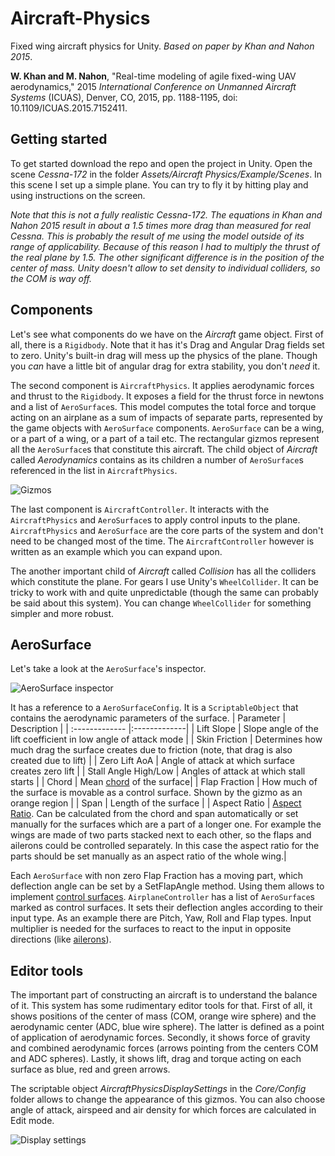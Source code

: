 # Aircraft-Physics

Fixed wing aircraft physics for Unity. *Based on paper by Khan and Nahon 2015*.

**W. Khan and M. Nahon**, "Real-time modeling of agile fixed-wing UAV aerodynamics," 2015 *International Conference on Unmanned Aircraft Systems* (ICUAS), Denver, CO, 2015, pp. 1188-1195, doi: 10.1109/ICUAS.2015.7152411.


## Getting started

To get started download the repo and open the project in Unity. Open the scene *Cessna-172* in the folder *Assets/Aircraft Physics/Example/Scenes*. In this scene I set up a simple plane. You can try to fly it by hitting play and using instructions on the screen. 

*Note that this is not a fully realistic Cessna-172. The equations in Khan and Nahon 2015 result in about a 1.5 times more drag than measured for real Cessna. This is probably the result of me using the model outside of its range of applicability. Because of this reason I had to multiply the thrust of the real plane by 1.5. The other significant difference is in the position of the center of mass. Unity doesn't allow to set density to individual colliders, so the COM is way off.*

## Components
Let's see what components do we have on the *Aircraft* game object. First of all, there is a `Rigidbody`. Note that it has it's Drag and Angular Drag fields set to zero. Unity's built-in drag will mess up the physics of the plane. Though you *can* have a little bit of angular drag for extra stability, you don't *need* it.

The second component is `AircraftPhysics`. It applies aerodynamic forces and thrust to the `Rigidbody`. It exposes a field for the thrust force in newtons and a list of `AeroSurface`s. This model computes the total force and torque acting on an airplane as a sum of impacts of separate parts, represented by the game objects with `AeroSurface` components. `AeroSurface` can be a wing, or a part of a wing, or a part of a tail etc. The rectangular gizmos represent all the `AeroSurface`s that constitute this aircraft. The child object of *Aircraft* called *Aerodynamics* contains as its children a number of `AeroSurface`s referenced in the list in `AircraftPhysics`. 

![Gizmos](./Images/aerosurfaces_gizmos.png) 

The last component is `AircraftController`. It interacts with the `AircraftPhysics` and `AeroSurface`s to apply control inputs to the plane. `AircraftPhysics` and `AeroSurface` are the core parts of the system and don't need to be changed most of the time. The `AircraftController` however is written as an example which you can expand upon.

The another important child of *Aircraft* called *Collision* has all the colliders which constitute the plane. For gears I use Unity's `WheelCollider`. It can be tricky to work with and quite unpredictable (though the same can probably be said about this system). You can change `WheelCollider` for something simpler and more robust. 

## AeroSurface

Let's take a look at the `AeroSurface`'s inspector. 

![AeroSurface inspector](./Images/aerosurface_inspector.png) 

It has a reference to a `AeroSurfaceConfig`. It is a `ScriptableObject` that contains the aerodynamic parameters of the surface. 
| Parameter        | Description | 
| :------------- |:-------------|
| Lift Slope     | Slope angle of the lift coefficient in low angle of attack mode |
| Skin Friction  | Determines how much drag the surface creates due to friction (note, that drag is also created due to lift) |
| Zero Lift AoA | Angle of attack at which surface creates zero lift |
| Stall Angle High/Low | Angles of attack at which stall starts |
| Chord | Mean [chord](https://en.wikipedia.org/wiki/Chord_(aeronautics)) of the surface|
| Flap Fraction | How much of the surface is movable as a control surface. Shown by the gizmo as an orange region |
| Span | Length of the surface |
| Aspect Ratio | [Aspect Ratio](https://en.wikipedia.org/wiki/Aspect_ratio_(aeronautics)). Can be calculated from the chord and span automatically or set manually for the surfaces which are a part of a longer one. For example the wings are made of two parts stacked next to each other, so the flaps and ailerons could be controlled separately. In this case the aspect ratio for the parts should be set manually as an aspect ratio of the whole wing.|

Each `AeroSurface` with non zero Flap Fraction has a moving part, which deflection angle can be set by a SetFlapAngle method. Using them allows to implement [control surfaces](https://en.wikipedia.org/wiki/Flight_control_surfaces). `AirplaneController` has a list of `AeroSurface`s marked as control surfaces. It sets their deflection angles according to their input type. As an example there are Pitch, Yaw, Roll and Flap types. Input multiplier is needed for the surfaces to react to the input in opposite directions (like [ailerons](https://en.wikipedia.org/wiki/Aileron)).

## Editor tools

The important part of constructing an aircraft is to understand the balance of it. This system has some rudimentary editor tools for that. First of all, it shows positions of the center of mass (COM, orange wire sphere) and the aerodynamic center (ADC, blue wire sphere). The latter is defined as a point of application of aerodynamic forces. Secondly, it shows force of gravity and combined aerodynamic forces (arrows pointing from the centers COM and ADC spheres). Lastly, it shows lift, drag and torque acting on each surface as blue, red and green arrows. 

The scriptable object *AircraftPhysicsDisplaySettings* in the *Core/Config* folder allows to change the appearance of this gizmos. You can also choose angle of attack, airspeed and air density for which forces are calculated in Edit mode.

![Display settings](./Images/display_settings.png)





